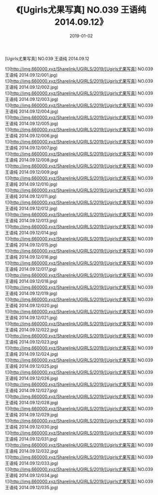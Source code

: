 ﻿---
layout: post
title:  《[Ugirls尤果写真] NO.039 王语纯 2014.09.12》
date:   2019-01-02
img: http://img.660000.xyz/Sharelink/UGIRLS/2019/[Ugirls尤果写真] NO.039 王语纯 2014.09.12/000.jpg
categories: [美女, 清纯, 唯美]
---

[Ugirls尤果写真] NO.039 王语纯 2014.09.12

 ![](http://img.660000.xyz/Sharelink/UGIRLS/2019/[Ugirls尤果写真] NO.039 王语纯 2014.09.12/001.jpg) <br>![](http://img.660000.xyz/Sharelink/UGIRLS/2019/[Ugirls尤果写真] NO.039 王语纯 2014.09.12/002.jpg) <br>![](http://img.660000.xyz/Sharelink/UGIRLS/2019/[Ugirls尤果写真] NO.039 王语纯 2014.09.12/003.jpg) <br>![](http://img.660000.xyz/Sharelink/UGIRLS/2019/[Ugirls尤果写真] NO.039 王语纯 2014.09.12/004.jpg) <br>![](http://img.660000.xyz/Sharelink/UGIRLS/2019/[Ugirls尤果写真] NO.039 王语纯 2014.09.12/005.jpg) <br>![](http://img.660000.xyz/Sharelink/UGIRLS/2019/[Ugirls尤果写真] NO.039 王语纯 2014.09.12/006.jpg) <br>![](http://img.660000.xyz/Sharelink/UGIRLS/2019/[Ugirls尤果写真] NO.039 王语纯 2014.09.12/007.jpg) <br>![](http://img.660000.xyz/Sharelink/UGIRLS/2019/[Ugirls尤果写真] NO.039 王语纯 2014.09.12/008.jpg) <br>![](http://img.660000.xyz/Sharelink/UGIRLS/2019/[Ugirls尤果写真] NO.039 王语纯 2014.09.12/009.jpg) <br>![](http://img.660000.xyz/Sharelink/UGIRLS/2019/[Ugirls尤果写真] NO.039 王语纯 2014.09.12/010.jpg) <br>![](http://img.660000.xyz/Sharelink/UGIRLS/2019/[Ugirls尤果写真] NO.039 王语纯 2014.09.12/011.jpg) <br>![](http://img.660000.xyz/Sharelink/UGIRLS/2019/[Ugirls尤果写真] NO.039 王语纯 2014.09.12/012.jpg) <br>![](http://img.660000.xyz/Sharelink/UGIRLS/2019/[Ugirls尤果写真] NO.039 王语纯 2014.09.12/013.jpg) <br>![](http://img.660000.xyz/Sharelink/UGIRLS/2019/[Ugirls尤果写真] NO.039 王语纯 2014.09.12/014.jpg) <br>![](http://img.660000.xyz/Sharelink/UGIRLS/2019/[Ugirls尤果写真] NO.039 王语纯 2014.09.12/015.jpg) <br>![](http://img.660000.xyz/Sharelink/UGIRLS/2019/[Ugirls尤果写真] NO.039 王语纯 2014.09.12/016.jpg) <br>![](http://img.660000.xyz/Sharelink/UGIRLS/2019/[Ugirls尤果写真] NO.039 王语纯 2014.09.12/017.jpg) <br>![](http://img.660000.xyz/Sharelink/UGIRLS/2019/[Ugirls尤果写真] NO.039 王语纯 2014.09.12/018.jpg) <br>![](http://img.660000.xyz/Sharelink/UGIRLS/2019/[Ugirls尤果写真] NO.039 王语纯 2014.09.12/019.jpg) <br>![](http://img.660000.xyz/Sharelink/UGIRLS/2019/[Ugirls尤果写真] NO.039 王语纯 2014.09.12/020.jpg) <br>![](http://img.660000.xyz/Sharelink/UGIRLS/2019/[Ugirls尤果写真] NO.039 王语纯 2014.09.12/021.jpg) <br>![](http://img.660000.xyz/Sharelink/UGIRLS/2019/[Ugirls尤果写真] NO.039 王语纯 2014.09.12/022.jpg) <br>![](http://img.660000.xyz/Sharelink/UGIRLS/2019/[Ugirls尤果写真] NO.039 王语纯 2014.09.12/023.jpg) <br>![](http://img.660000.xyz/Sharelink/UGIRLS/2019/[Ugirls尤果写真] NO.039 王语纯 2014.09.12/024.jpg) <br>![](http://img.660000.xyz/Sharelink/UGIRLS/2019/[Ugirls尤果写真] NO.039 王语纯 2014.09.12/025.jpg) <br>![](http://img.660000.xyz/Sharelink/UGIRLS/2019/[Ugirls尤果写真] NO.039 王语纯 2014.09.12/026.jpg) <br>![](http://img.660000.xyz/Sharelink/UGIRLS/2019/[Ugirls尤果写真] NO.039 王语纯 2014.09.12/027.jpg) <br>![](http://img.660000.xyz/Sharelink/UGIRLS/2019/[Ugirls尤果写真] NO.039 王语纯 2014.09.12/028.jpg) <br>![](http://img.660000.xyz/Sharelink/UGIRLS/2019/[Ugirls尤果写真] NO.039 王语纯 2014.09.12/029.jpg) <br>![](http://img.660000.xyz/Sharelink/UGIRLS/2019/[Ugirls尤果写真] NO.039 王语纯 2014.09.12/030.jpg) <br>![](http://img.660000.xyz/Sharelink/UGIRLS/2019/[Ugirls尤果写真] NO.039 王语纯 2014.09.12/031.jpg) <br>![](http://img.660000.xyz/Sharelink/UGIRLS/2019/[Ugirls尤果写真] NO.039 王语纯 2014.09.12/032.jpg) <br>![](http://img.660000.xyz/Sharelink/UGIRLS/2019/[Ugirls尤果写真] NO.039 王语纯 2014.09.12/033.jpg) <br>![](http://img.660000.xyz/Sharelink/UGIRLS/2019/[Ugirls尤果写真] NO.039 王语纯 2014.09.12/034.jpg) <br>![](http://img.660000.xyz/Sharelink/UGIRLS/2019/[Ugirls尤果写真] NO.039 王语纯 2014.09.12/035.jpg) <br>